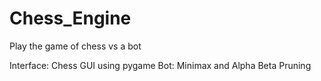 # Chess_Engine
Play the game of chess vs a bot

Interface: Chess GUI using pygame
Bot: Minimax and Alpha Beta Pruning